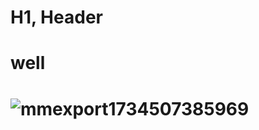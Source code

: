 # H1, Header
# well
# ![mmexport1734507385969](https://github.com/user-attachments/assets/298ca7da-a433-4c59-9fc0-656a9a672e42)

